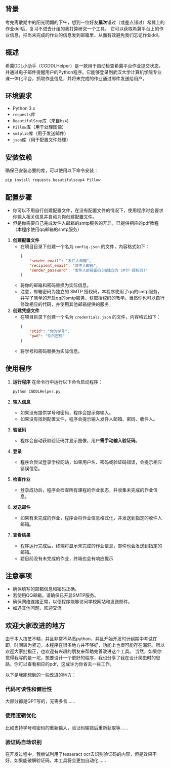 ## 背景

考完离散期中的阳光明媚的下午，想到一位好友**屡次**错过（或差点错过）希冀上的作业ddl后，复习不进去计组的我打算研究一个工具。
它可以获取希冀平台上的作业信息，把尚未完成的作业的信息发到邮箱里，从而有效避免我们忘记作业ddl。

## 概述

希冀DDL小助手（CGDDLHelper）是一款用于自动检查希冀平台作业提交状态，并通过电子邮件提醒用户的Python程序。它能够登录到武汉大学计算机学院专业课一体化平台，抓取作业信息，并将未完成的作业通过邮件发送给用户。

## 环境要求

- Python 3.x
- `requests`库
- `BeautifulSoup`库（来自`bs4`）
- `Pillow`库（用于处理图像）
- `smtplib`库（用于发送邮件）
- `json`库（用于配置文件处理）

## 安装依赖

确保已安装必要的库，可以使用以下命令安装：
```bash
pip install requests beautifulsoup4 Pillow
```

## 配置步骤

- 你可以不用自行创建配置文件，在没有配置文件的情况下，使用程序时会要求你输入相关信息并自动为你创建配置文件。
- 但是你需要自己完成发件人邮箱的smtp服务的开启，已提供相应的pdf教程（本程序使用qq邮箱的smtp服务）

1. **创建配置文件**
   - 在项目目录下创建一个名为 `config.json` 的文件，内容格式如下：
     ```json
     {
         "sender_email": "发件人邮箱",
         "recipient_email": "收件人邮箱",
         "sender_password": "发件人邮箱密码(指独立的 SMTP 授权码)"
     }
     ```
   - 将你的邮箱和密码替换为实际信息。
   - 注意，邮箱密码为独立的 SMTP 授权码，本程序使用了qq的smtp服务，并写了简单的开启qq的smtp服务、获取授权码的教学。当然你也可以自行修改相应的代码，并使用其他邮箱提供的服务
2. **创建凭据文件**
   - 在项目目录下创建一个名为 `credentials.json` 的文件，内容格式如下：
     ```json
     {
         "stid": "你的学号",
         "pwd": "你的密码"
     }
     ```
   - 将学号和密码替换为实际信息。

## 使用程序

1. **运行程序**
   在命令行中运行以下命令启动程序：
   ```bash
   python CGDDLHelper.py
   ```

2. **输入信息**
   - 如果没有提供学号和密码，程序会提示你输入。
   - 如果没有找到配置文件，程序会提示输入发件人邮箱、密码、收件人。

3. **验证码**
   - 程序会自动获取验证码并显示图像，用户**需手动输入验证码**。

4. **登录**
   - 程序会尝试登录学校网站，如果用户名、密码或验证码错误，会提示相应错误信息。

5. **检查作业**
   - 登录成功后，程序会检查所有课程的作业状态，并收集未完成的作业信息。

6. **发送邮件**
   - 如果有未完成的作业，程序会将作业信息格式化，并发送到指定的收件人邮箱。

7. **查看结果**
   - 程序运行完成后，终端将显示未完成的作业信息，邮件也会发送到指定的邮箱。
   - 若目前没有未完成的作业，终端也会有响应提示

## 注意事项

- 确保填写的邮箱信息和密码正确。
- 若使用QQ邮箱，请确保已开启SMTP服务。
- 确保网络连接正常，以便程序能够访问学校网站和发送邮件。
- 如遇其他问题，欢迎交流

## 欢迎大家改进的地方

由于本人技艺不精，并且非常不熟悉python，并且开始开发时计组期中考试在即，时间较为紧迫，本程序在很多地方并不够好，功能上也很可能存在漏洞。所以欢迎大家批指正，也欢迎有兴趣的朋友来帮助完善改进这个工具。
当然，如果你觉得我写的是一坨，想要设计一个更好的程序，我也分享了我在设计爬虫时的思路，你可以查看相应的pdf，这或许为你省去一些工作。

以下是我能想到的一些改进的地方：

### 代码可读性和健壮性

大部分都是GPT写的，无需多言......

### 使用逻辑优化

比如支持学号和密码的重新输入，验证码输错后重新获取等......

### 验证码自动识别

在开发过程中，我尝试利用了tesseract ocr去识别验证码的内容，但是效果不好，如果能破解验证码，本工具将会更加自动化......



